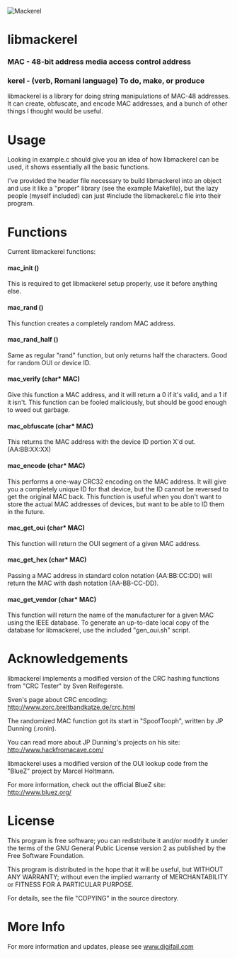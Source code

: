 ![Mackerel](http://www.digifail.com/images/misc/mackerel_header.jpg "Mackerel")

libmackerel
==============

### MAC - 48-bit address media access control address
### kerel - (verb, Romani language) To do, make, or produce

libmackerel is a library for doing string manipulations of MAC-48 addresses. It
can create, obfuscate, and encode MAC addresses, and a bunch of other things I
thought would be useful.

Usage
==============
Looking in example.c should give you an idea of how libmackerel can be used, it
shows essentially all the basic functions.

I've provided the header file necessary to build libmackerel into an object and
use it like a "proper" library (see the example Makefile), but the lazy people
(myself included) can just #include the libmackerel.c file into their program.

Functions
==============
Current libmackerel functions:

#### mac_init ()
This is required to get libmackerel setup properly, use it before anything
else.

#### mac_rand ()
This function creates a completely random MAC address.

#### mac_rand_half ()
Same as regular "rand" function, but only returns half the characters. Good for
random OUI or device ID.

#### mac_verify (char* MAC)
Give this function a MAC address, and it will return a 0 if it's valid, and a
1 if it isn't. This function can be fooled maliciously, but should be good
enough to weed out garbage.

#### mac_obfuscate (char* MAC)
This returns the MAC address with the device ID portion X'd out. (AA:BB:XX:XX)

#### mac_encode (char* MAC)
This performs a one-way CRC32 encoding on the MAC address. It will give you a
completely unique ID for that device, but the ID cannot be reversed to get the
original MAC back. This function is useful when you don't want to store the
actual MAC addresses of devices, but want to be able to ID them in the future.

#### mac_get_oui (char* MAC)
This function will return the OUI segment of a given MAC address.

#### mac_get_hex (char* MAC)
Passing a MAC address in standard colon notation (AA:BB:CC:DD) will return the
MAC with dash notation (AA-BB-CC-DD).

#### mac_get_vendor (char* MAC)
This function will return the name of the manufacturer for a given MAC using
the IEEE database. To generate an up-to-date local copy of the database for
libmackerel, use the included "gen_oui.sh" script.

Acknowledgements
==============

libmackerel implements a modified version of the CRC hashing functions from
"CRC Tester" by Sven Reifegerste.

Sven's page about CRC encoding: http://www.zorc.breitbandkatze.de/crc.html

The randomized MAC function got its start in "SpoofTooph", written by JP
Dunning (.ronin).

You can read more about JP Dunning's projects on his site:
http://www.hackfromacave.com/

libmackerel uses a modified version of the OUI lookup code from the "BlueZ"
project by Marcel Holtmann.

For more information, check out the official BlueZ site:
http://www.bluez.org/

License
==============

This program is free software; you can redistribute it and/or modify it under
the terms of the GNU General Public License version 2 as published by the Free
Software Foundation.

This program is distributed in the hope that it will be useful, but WITHOUT ANY
WARRANTY; without even the implied warranty of MERCHANTABILITY or FITNESS FOR A
PARTICULAR PURPOSE.

For details, see the file "COPYING" in the source directory.

More Info
==============

For more information and updates, please see www.digifail.com
